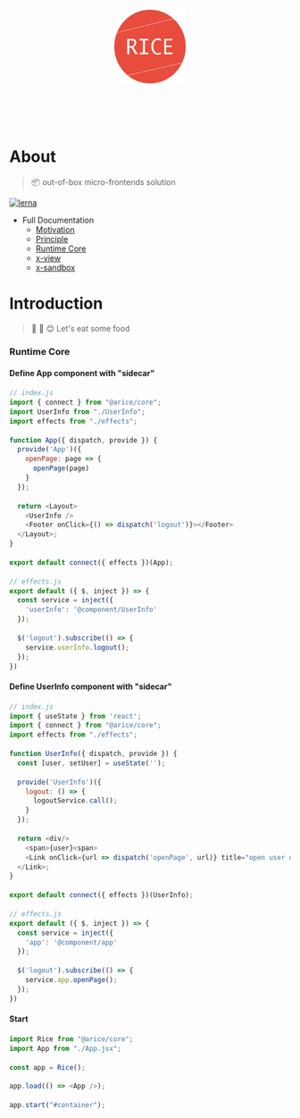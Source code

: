 <h1 align="center">
  <br>
	<img width="128" src="media/logo.png" alt="Rice">
  <br>
  <br>
  <br>
</h1>

# About

> 📦 out-of-box micro-frontends solution

[![lerna](https://img.shields.io/badge/maintained%20with-lerna-cc00ff.svg)](https://lernajs.io/)

- Full Documentation
  - [Motivation](./docs/motivation.md)
  - [Principle](./docs/principle.md)
  - [Runtime Core](./docs/runtime-core.md)
  - [x-view](./docs/x-view.md)
  - [x-sandbox](./docs/sandbox.md)

# Introduction

> 🍩 🎉 😊 Let's eat some food

### Runtime Core

#### Define App component with "sidecar"

```javascript
// index.js
import { connect } from "@arice/core";
import UserInfo from "./UserInfo";
import effects from "./effects";

function App({ dispatch, provide }) {
  provide('App')({
    openPage: page => {
      openPage(page)
    }
  });

  return <Layout>
    <UserInfo />
    <Footer onClick={() => dispatch('logout')}></Footer>
  </Layout>;
}

export default connect({ effects })(App);

// effects.js
export default ({ $, inject }) => {
  const service = inject({
    'userInfo': '@component/UserInfo'
  });

  $('logout').subscribe(() => {
    service.userInfo.logout();
  });
})
```

#### Define UserInfo component with "sidecar"

```javascript
// index.js
import { useState } from 'react';
import { connect } from "@arice/core";
import effects from "./effects";

function UserInfo({ dispatch, provide }) {
  const [user, setUser] = useState('');

  provide('UserInfo')({
    logout: () => {
      logoutService.call();
    }
  });

  return <div/>
    <span>{user}<span>
    <Link onClick={url => dispatch('openPage', url)} title="open user detail page" />
  </Link>;
}

export default connect({ effects })(UserInfo);

// effects.js
export default ({ $, inject }) => {
  const service = inject({
    'app': '@component/app'
  });

  $('logout').subscribe(() => {
    service.app.openPage();
  });
})
```

#### Start

```javascript
import Rice from "@arice/core";
import App from "./App.jsx";

const app = Rice();

app.load(() => <App />);

app.start("#container");
```
